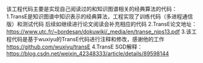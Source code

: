 该工程代码主要是实现自己阅读过的和知识图谱相关的经典算法的代码：
1.TransE是知识图谱中知识表示的经典算法，工程实现了训练代码（多进程通信版）和测试代码
后续如继续进行论文阅读会补充相应的代码
2.TransE论文地址： https://www.utc.fr/~bordesan/dokuwiki/_media/en/transe_nips13.pdf
3.该工程代码是基于wuxiyu的TransE代码进行注释和修改，感谢他的工作  https://github.com/wuxiyu/transE
4.TransE SGD解释： https://blog.csdn.net/weixin_42348333/article/details/89598144